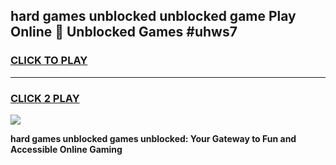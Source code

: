 
## hard games unblocked unblocked game Play Online 👋 Unblocked Games #uhws7
<h3>
<a href="https://premium.freeplayer.one?title=hard_games_unblocked&ref=21F">CLICK TO PLAY</a></h3>
<hr>

<h3>
<a href="https://premium.freeplayer.one?title=hard_games_unblocked&ref=21F">CLICK 2 PLAY</a>
  
</h3>

<a href="https://premium.freeplayer.one?title=hard_games_unblocked&ref=21F/"><img src="https://clearcache.store/games.png"></a>


**hard games unblocked games unblocked: Your Gateway to Fun and Accessible Online Gaming**
